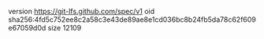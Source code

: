 version https://git-lfs.github.com/spec/v1
oid sha256:4fd5c752ee8c2a58c3e43de89ae8e1cd036bc8b24fb5da78c62f609e67059d0d
size 12109
